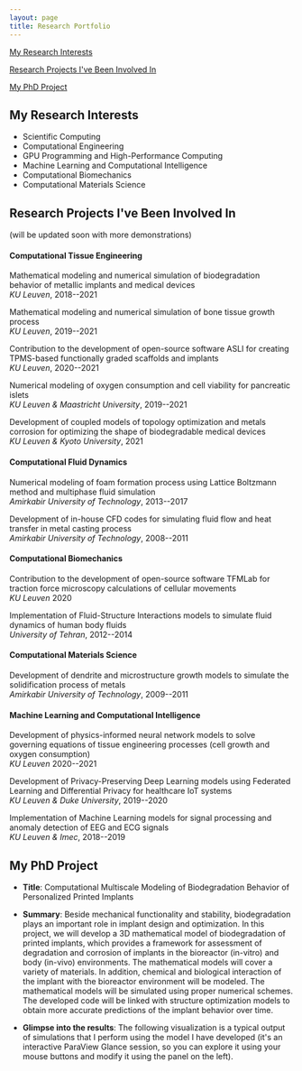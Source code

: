 ```yaml
---
layout: page
title: Research Portfolio
---
```


[My Research Interests](#interests)

[Research Projects I've Been Involved In](#projects)

[My PhD Project](#phd_project)

## <a name="interests"></a> My Research Interests

* Scientific Computing
* Computational Engineering
* GPU Programming and High-Performance Computing
* Machine Learning and Computational Intelligence
* Computational Biomechanics
* Computational Materials Science

## <a name="projects"></a> Research Projects I've Been Involved In

(will be updated soon with more demonstrations)

#### Computational Tissue Engineering

<!-- add atlas work -->

Mathematical modeling and numerical simulation of biodegradation behavior of metallic implants and medical devices\
*KU Leuven*, 2018--2021
<!-- Development of open-source software BioDeg for massively-parallel simulation of biodegradation and corrosion of metallic biomaterials\
*KU Leuven*, 2020--2021 -->

Mathematical modeling and numerical simulation of bone tissue growth process\
*KU Leuven*, 2019--2021

Contribution to the development of open-source software ASLI for creating TPMS-based functionally graded scaffolds and implants\
*KU Leuven*, 2020--2021

Numerical modeling of oxygen consumption and cell viability for pancreatic islets\
*KU Leuven & Maastricht University*, 2019--2021

Development of coupled models of topology optimization and metals corrosion for optimizing the shape of biodegradable medical devices\
*KU Leuven & Kyoto University*, 2021

#### Computational Fluid Dynamics

Numerical modeling of foam formation process using Lattice Boltzmann method and multiphase fluid simulation\
*Amirkabir University of Technology*, 2013--2017

Development of in-house CFD codes for simulating fluid flow and heat transfer in metal casting process\
*Amirkabir University of Technology*, 2008--2011

#### Computational Biomechanics

Contribution to the development of open-source software TFMLab for traction force microscopy calculations of cellular movements\
*KU Leuven* 2020

Implementation of Fluid-Structure Interactions models to simulate fluid dynamics of human body fluids\
*University of Tehran*, 2012--2014
<!-- Implementation of ANN models to investigate complex parameters of urology diseases\
*University of Tehran*, 2013--2014 -->


#### Computational Materials Science

Development of dendrite and microstructure growth models to simulate the solidification process of metals\
*Amirkabir University of Technology*, 2009--2011
<!-- CFD aspects -->
<!-- Development of coupling simulation software packages to link multiphysics CFD models and AI\
*Amirkabir University of Technology*, 2010--2011 -->
<!-- Implementation of ANN models to investigate relations between porous media parameters and permeability\
*Amirkabir University of Technology*, 2010--2011 -->

#### Machine Learning and Computational Intelligence

Development of physics-informed neural network models to solve governing equations of tissue engineering processes (cell growth and oxygen consumption)\
*KU Leuven* 2020--2021

Development of Privacy-Preserving Deep Learning models using Federated Learning and Differential Privacy for healthcare IoT systems\
*KU Leuven & Duke University*, 2019--2020

Implementation of Machine Learning models for signal processing and anomaly detection of EEG and ECG signals\
*KU Leuven & Imec*, 2018--2019

## <a name="phd_project"></a> My PhD Project

* **Title**: Computational Multiscale Modeling of Biodegradation Behavior of Personalized Printed Implants

* **Summary**: Beside mechanical functionality and stability, biodegradation plays an important role in implant design and optimization. In this project, we will develop a 3D mathematical model of biodegradation of printed implants, which provides a framework for assessment of degradation and corrosion of implants in the bioreactor (in-vitro) and body (in-vivo) environments. The mathematical models will cover a variety of materials. In addition, chemical and biological interaction of the implant with the bioreactor environment will be modeled. The mathematical models will be simulated using proper numerical schemes. The developed code will be linked with structure optimization models to obtain more accurate predictions of the implant behavior over time.

* **Glimpse into the results**: The following visualization is a typical output of simulations that I perform using the model I have developed (it's an interactive ParaView Glance session, so you can explore it using your mouse buttons and modify it using the panel on the left).

<script>
    var app = "https://kitware.github.io/paraview-glance/app";
    var datadir = "https://raw.githubusercontent.com/mbarzegary/datasets-and-scenes/main/";
    var file = "degrading_screw.vtkjs";

    document.write("<iframe src='" + app + "?name=" + file + "&url=" +datadir + file + "' id='iframe' width='1100' height='900'></iframe>");
</script>
